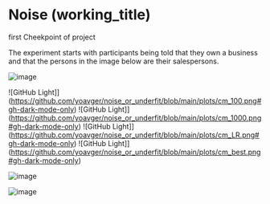 # Noise (working_title)
first Cheekpoint of project 



The experiment starts with participants being told that they own a business and that the persons in the image below are their salespersons. 


![image](https://github.com/yoavger/noise_or_underfit/blob/main/plots/method.png)

![GitHub Light]](https://github.com/yoavger/noise_or_underfit/blob/main/plots/cm_100.png#gh-dark-mode-only)
![GitHub Light]](https://github.com/yoavger/noise_or_underfit/blob/main/plots/cm_1000.png#gh-dark-mode-only)
![GitHub Light]](https://github.com/yoavger/noise_or_underfit/blob/main/plots/cm_LR.png#gh-dark-mode-only)
![GitHub Light]](https://github.com/yoavger/noise_or_underfit/blob/main/plots/cm_best.png#gh-dark-mode-only)

![image](https://github.com/yoavger/noise_or_underfit/blob/main/plots/bar_plot.png)



![image](https://github.com/yoavger/noise_or_underfit/blob/main/plots/noise_2.png)








